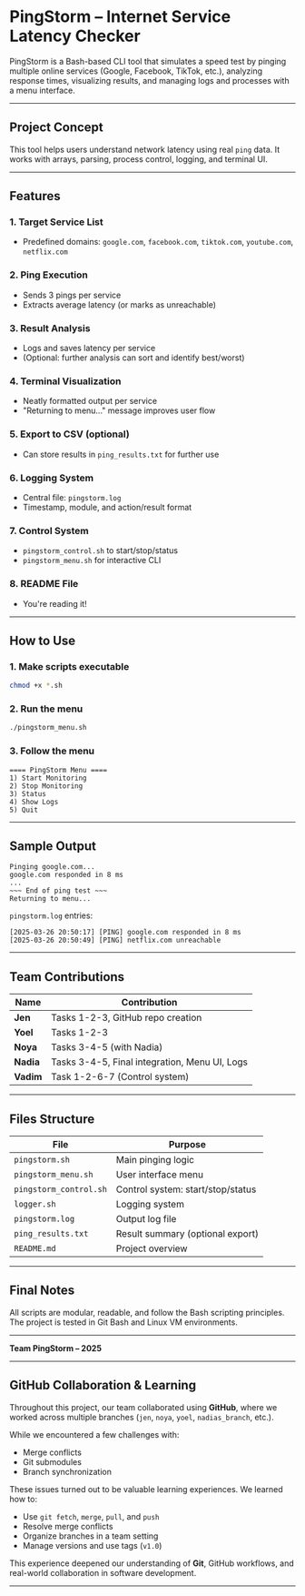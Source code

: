 # PingStorm – Internet Service Latency Checker

PingStorm is a Bash-based CLI tool that simulates a speed test by pinging multiple online services (Google, Facebook, TikTok, etc.), analyzing response times, visualizing results, and managing logs and processes with a menu interface.

---

## Project Concept
This tool helps users understand network latency using real `ping` data. It works with arrays, parsing, process control, logging, and terminal UI.

---

## Features

### 1. Target Service List
- Predefined domains: `google.com`, `facebook.com`, `tiktok.com`, `youtube.com`, `netflix.com`

### 2. Ping Execution
- Sends 3 pings per service
- Extracts average latency (or marks as unreachable)

### 3. Result Analysis
- Logs and saves latency per service
- (Optional: further analysis can sort and identify best/worst)

### 4. Terminal Visualization
- Neatly formatted output per service
- "Returning to menu..." message improves user flow

### 5. Export to CSV (optional)
- Can store results in `ping_results.txt` for further use

### 6. Logging System
- Central file: `pingstorm.log`
- Timestamp, module, and action/result format

### 7. Control System
- `pingstorm_control.sh` to start/stop/status
- `pingstorm_menu.sh` for interactive CLI

### 8. README File
- You're reading it!

---

## How to Use

### 1. Make scripts executable
```bash
chmod +x *.sh
```

### 2. Run the menu
```bash
./pingstorm_menu.sh
```

### 3. Follow the menu
```
==== PingStorm Menu ====
1) Start Monitoring
2) Stop Monitoring
3) Status
4) Show Logs
5) Quit
```

---

## Sample Output
```
Pinging google.com...
google.com responded in 8 ms
...
~~~ End of ping test ~~~
Returning to menu...
```
 `pingstorm.log` entries:
```
[2025-03-26 20:50:17] [PING] google.com responded in 8 ms
[2025-03-26 20:50:49] [PING] netflix.com unreachable
```

---

## Team Contributions

| Name   | Contribution |
|--------|--------------|
| **Jen** | Tasks 1-2-3, GitHub repo creation |
| **Yoel** | Tasks 1-2-3|
| **Noya** | Tasks 3-4-5 (with Nadia) |
| **Nadia** | Tasks 3-4-5, Final integration, Menu UI, Logs |
| **Vadim** | Task 1-2-6-7 (Control system) |

---

## Files Structure

| File | Purpose |
|------|---------|
| `pingstorm.sh` | Main pinging logic |
| `pingstorm_menu.sh` | User interface menu |
| `pingstorm_control.sh` | Control system: start/stop/status |
| `logger.sh` | Logging system |
| `pingstorm.log` | Output log file |
| `ping_results.txt` | Result summary (optional export) |
| `README.md` | Project overview |

---

## Final Notes
All scripts are modular, readable, and follow the Bash scripting principles. The project is tested in Git Bash and Linux VM environments.

---

**Team PingStorm – 2025**


---

## GitHub Collaboration & Learning

Throughout this project, our team collaborated using **GitHub**, where we worked across multiple branches (`jen`, `noya`, `yoel`, `nadias_branch`, etc.).

While we encountered a few challenges with:
- Merge conflicts
- Git submodules
- Branch synchronization

These issues turned out to be valuable learning experiences. We learned how to:
- Use `git fetch`, `merge`, `pull`, and `push`
- Resolve merge conflicts
- Organize branches in a team setting
- Manage versions and use tags (`v1.0`)

This experience deepened our understanding of **Git**, GitHub workflows, and real-world collaboration in software development.

---
